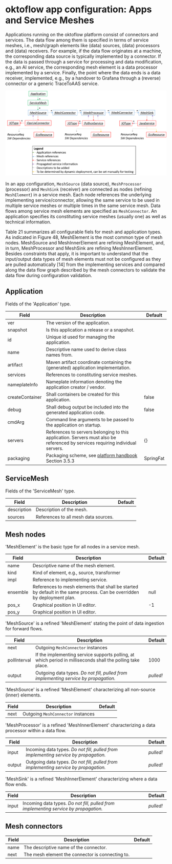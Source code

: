 # oktoflow app configuration: Apps and Service Meshes

Applications running on the oktoflow platform consist of connectors and services. The data flow among them is specified in terms of service meshes, i.e., mesh/graph elements like (data) sources, (data) processors and (data) receivers. For example, if the data flow originates at a machine, the corresponding data source is typically implemented by a connector. If the data is passed through a service for processing and data modification, e.g., an AI service, the corresponding mesh element is a data processor implemented by a service. Finally, the point where the data ends is a data receiver, implemented, e.g., by a handover to Grafana through a (reverse) connector or a generic TraceToAAS service.

![Configuration App Structure](App.png)

In an app configuration, `MeshSource` (data source), `MeshProcessor` (processor) and `MeshSink` (receiver) are connected as nodes (refining `MeshElement`) in a service mesh. Each node references the underlying implementing service/connector, allowing the same service to be used in multiple service meshes or multiple times in the same service mesh. Data flows among service mesh elements are specified as `MeshConnector`. An application specifies its constituting service meshes (usually one) as well as technical information.

Table 21 summarizes all configurable fiels for mesh and application types. As indicated in Figure 48, MeshElement is the most common type of mesh nodes. MeshSource and MeshInnerElement are refining MeshElement, and, in turn, MeshProcessor and MeshSink are refining MeshInnerElement. Besides constraints that apply, it is important to understand that the input/output data types of mesh elements must not be configured as they are pulled automatically \[14\] from the implementing services and compared along the data flow graph described by the mesh connectors to validate the data flow during configuration validation.

## Application

Fields of the 'Application' type.

| Field |  Description | Default |
| --- |  --- | --- |
| ver | The version of the application. |     |
| snapshot | Is this application a release or a snapshot. |     |
| id  | Unique id used for managing the application. |     |
| name |  Descriptive name used to derive class names from. |     |
| artifact |  Maven artifact coordinate containing the (generated) application implementation. |     |
| services | References to constituting service meshes. |     |
| nameplateInfo | Nameplate information denoting the application creator / vendor. |     |
| createContainer |  Shall containers be created for this application. | false |
| debug | Shall debug output be included into the generated application code. | false |
| cmdArg |  Command line arguments to be passed to the application on startup. |     |
| servers |  References to servers belonging to this application. Servers must also be referenced by services requiring individual servers. | {}  |
| packaging |  Packaging scheme, see [platform handbook](../PlatformHandbook.pdf) Section 3.5.3 | SpringFat |

## ServiceMesh

Fields of the 'ServiceMesh' type.

| Field |  Description | Default |
| --- | --- |  --- |
| description |  Description of the mesh. |     |
| sources |  References to all mesh data sources. |     |

## Mesh nodes

'MeshElement' is the basic type for all nodes in a service mesh.

| Field | Description | Default |
| --- |  --- | --- |
| name |  Descriptive name of the mesh element. |     |
| kind |  Kind of element, e.g., source, transformer |     |
| impl |  Reference to implementing service. |     |
| ensemble |  References to mesh elements that shall be started by default in the same process. Can be overridden by deployment plan. | null |
| pos_x |  Graphical position in UI editor. | \-1 |
| pos_y |  Graphical position in UI editor. |     |

'MeshSource' is a refined 'MeshElement' stating the point of data ingestion for forward flows.

| Field |  Description | Default |
| --- |  --- | --- |
| next |  Outgoing `MeshConnector` instances |     |
| pollInterval |  If the implementing service supports polling, at which period in milliseconds shall the polling take place. | 1000 |
| output |  Outgoing data types. _Do not fill, pulled from implementing service by propagation._ | _pulled!_ |

'MeshSource' is a refined 'MeshElement' characterizing all non-source (inner) elements.

| Field |  Description | Default |
| --- |  --- | --- |
| next | Outgoing `MeshConnector` instances |     |

'MeshProcessor' is a refined 'MeshInnerElement' characterizing a data processor within a data flow.

| Field |  Description | Default |
| --- |  --- | --- |
| input | Incoming data types. _Do not fill, pulled from implementing service by propagation._ | _pulled!_ |
| output | Outgoing data types. _Do not fill, pulled from implementing service by propagation._ | _pulled!_ |

'MeshSink' is a refined 'MeshInnerElement' characterizing where a data flow ends.

| Field | Description | Default |
| --- | --- | --- |
| input | Incoming data types. _Do not fill, pulled from implementing service by propagation._ | _pulled!_ |

## Mesh connectors

| Field |  Description | Default |
| --- |  --- | --- |
| name |  The descriptive name of the connector. |     |
| next |  The mesh element the connector is connecting to. |     |

